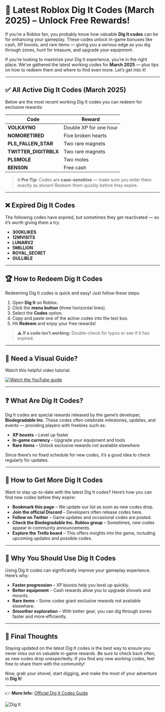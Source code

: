 # 🎯 Latest Roblox Dig It Codes (March 2025) – Unlock Free Rewards!

If you’re a Roblox fan, you probably know how valuable **Dig It codes** can be for enhancing your gameplay. These codes unlock in-game bonuses like cash, XP boosts, and rare items — giving you a serious edge as you dig through zones, hunt for treasure, and upgrade your equipment.  

If you’re looking to maximize your Dig It experience, you’re in the right place. We’ve gathered the latest working codes for **March 2025** — plus tips on how to redeem them and where to find even more. Let’s get into it!  

---

## ✅ All Active Dig It Codes (March 2025)  
Below are the most recent working Dig It codes you can redeem for exclusive rewards:  

| Code | Reward |
|------|--------|
| **VOLKAYNO** | Double XP for one hour |
| **NOMORETIRED** | Five broken hearts |
| **PLS_FALLEN_STAR** | Two rare magnets |
| **TWITTER_DIGITRBLX** | Two rare magnets |
| **PLSMOLE** | Two moles |
| **BENS0N** | Free cash |

> **💡 Pro Tip:** Codes are **case-sensitive** — make sure you enter them exactly as shown! Redeem them quickly before they expire.  

---

## ❌ Expired Dig It Codes  
The following codes have expired, but sometimes they get reactivated — so it’s worth giving them a try:  

- **300KLIKES**  
- **12MVISITS**  
- **LUNARV2**  
- **5MILLION**  
- **ROYAL_SECRET**  
- **GULLIBLE**  

---

## 🏆 How to Redeem Dig It Codes  
Redeeming Dig It codes is quick and easy! Just follow these steps:  

1. Open **Dig It** on Roblox.  
2. Click the **menu button** (three horizontal lines).  
3. Select the **Codes** option.  
4. Copy and paste one of the active codes into the text box.  
5. Hit **Redeem** and enjoy your free rewards!  

> **⚠️ If a code isn’t working:** Double-check for typos or see if it has expired.  

---

## 🎥 Need a Visual Guide?  
Watch this helpful video tutorial:  

[![Watch the YouTube guide](https://img.youtube.com/vi/G13sqgRDkvo/maxresdefault.jpg)](https://www.youtube.com/watch?v=G13sqgRDkvo)  

---

## ❓ What Are Dig It Codes?  
Dig It codes are special rewards released by the game’s developer, **Biodegradable Inc**. These codes often celebrate milestones, updates, and events — providing players with freebies such as:  

- **XP boosts** – Level up faster  
- **In-game currency** – Upgrade your equipment and tools  
- **Rare items** – Unlock exclusive rewards not available elsewhere  

Since there’s no fixed schedule for new codes, it’s a good idea to check regularly for updates.  

---

## 🌟 How to Get More Dig It Codes  
Want to stay up-to-date with the latest Dig It codes? Here’s how you can find new codes before they expire:  

- **Bookmark this page** – We update our list as soon as new codes drop.  
- **Join the official Discord** – Developers often release codes here.  
- **Follow on Twitter** – Game updates and occasional codes are posted.  
- **Check the Biodegradable Inc. Roblox group** – Sometimes, new codes appear in community announcements.  
- **Explore the Trello board** – This offers insights into the game, including upcoming updates and possible codes.  

---

## 🚀 Why You Should Use Dig It Codes  
Using Dig It codes can significantly improve your gameplay experience. Here’s why:  

- **Faster progression** – XP boosts help you level up quickly.  
- **Better equipment** – Cash rewards allow you to upgrade shovels and mounts.  
- **Rare items** – Some codes grant exclusive rewards not available elsewhere.  
- **Smoother exploration** – With better gear, you can dig through zones faster and more efficiently.  

---

## 🔎 Final Thoughts  
Staying updated on the latest Dig It codes is the best way to ensure you never miss out on valuable in-game rewards. Be sure to check back often, as new codes drop unexpectedly. If you find any new working codes, feel free to share them with the community!  

Now, grab your shovel, start digging, and make the most of your adventure in **Dig It**!  

---

👉 **More Info:** [Official Dig It Codes Guide](https://pro-game-guides.com/dig-it-codes/)  

![Dig It](https://pro-game-guides.com/wp-content/uploads/2025/03/00-2-750x420.png)  

